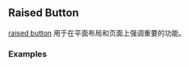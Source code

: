 ## Raised Button

[raised button](https://material.google.com/components/buttons.html#buttons-flat-raised-buttons) 用于在平面布局和页面上强调重要的功能。

### Examples
